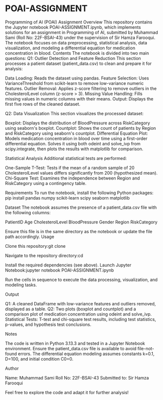 # POAI-ASSIGNMENT

Programming of AI (POAI) Assignment
Overview
This repository contains the Jupyter notebook POAI-ASSIGNMENT.ipynb, which implements solutions for an assignment in Programming of AI, submitted by Muhammad Sami (Roll No: 22F-BSAI-43) under the supervision of Sir Hamza Farooqui. The notebook focuses on data preprocessing, statistical analysis, data visualization, and modeling a differential equation for medication concentration in blood.
Contents
The notebook is divided into two main questions:
Q1: Outlier Detection and Feature Reduction
This section processes a patient dataset (patient_data.csv) to clean and prepare it for analysis:

Data Loading: Reads the dataset using pandas.
Feature Selection: Uses VarianceThreshold from scikit-learn to remove low-variance numeric features.
Outlier Removal: Applies z-score filtering to remove outliers in the CholesterolLevel column (z-score > 3).
Missing Value Handling: Fills missing values in numeric columns with their means.
Output: Displays the first five rows of the cleaned dataset.

Q2: Data Visualization
This section visualizes the processed dataset:

Boxplot: Displays the distribution of BloodPressure across RiskCategory using seaborn's boxplot.
Countplot: Shows the count of patients by Region and RiskCategory using seaborn's countplot.
Differential Equation Plot: Models medication concentration in blood over time using a first-order differential equation. Solves it using both odeint and solve_ivp from scipy.integrate, then plots the results with matplotlib for comparison.

Statistical Analysis
Additional statistical tests are performed:

One-Sample T-Test: Tests if the mean of a random sample of 20 CholesterolLevel values differs significantly from 200 (hypothesized mean).
Chi-Square Test: Examines the independence between Region and RiskCategory using a contingency table.

Requirements
To run the notebook, install the following Python packages:
pip install pandas numpy scikit-learn scipy seaborn matplotlib

Dataset
The notebook assumes the presence of a patient_data.csv file with the following columns:

PatientID
Age
CholesterolLevel
BloodPressure
Gender
Region
RiskCategory

Ensure this file is in the same directory as the notebook or update the file path accordingly.
Usage

Clone this repository:git clone <repository-url>


Navigate to the repository directory:cd <repository-name>


Install the required dependencies (see above).
Launch Jupyter Notebook:jupyter notebook POAI-ASSIGNMENT.ipynb


Run the cells in sequence to execute the data processing, visualization, and modeling tasks.

Output

Q1: A cleaned DataFrame with low-variance features and outliers removed, displayed as a table.
Q2: Two plots (boxplot and countplot) and a comparison plot of medication concentration using odeint and solve_ivp.
Statistical Tests: T-test and chi-square test results, including test statistics, p-values, and hypothesis test conclusions.

Notes

The code is written in Python 3.13.3 and tested in a Jupyter Notebook environment.
Ensure the patient_data.csv file is available to avoid file-not-found errors.
The differential equation modeling assumes constants k=0.1, D=100, and initial condition C0=0.

Author

Name: Muhammad Sami
Roll No: 22F-BSAI-43
Submitted to: Sir Hamza Farooqui

Feel free to explore the code and adapt it for further analysis!
